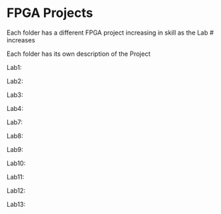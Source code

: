 # FPGA Projects

Each folder has a different FPGA project increasing in skill as the Lab # increases  

Each folder has its own description of the Project

Lab1:

Lab2:

Lab3:

Lab4:

Lab7:

Lab8:

Lab9:

Lab10:

Lab11:

Lab12:

Lab13:

